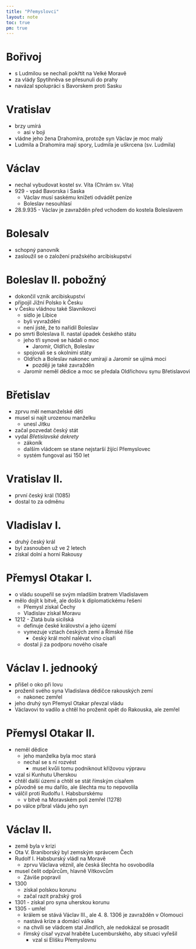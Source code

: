 ```yaml
---
title: "Přemyslovci"
layout: note
toc: true
pm: true
---
```

# Bořivoj
- s Ludmilou se nechali pokřtít na Velké Moravě
- za vlády Spytihněva se přesunuli do prahy
- navázal spolupráci s Bavorskem proti Sasku
# Vratislav
- brzy umírá
    - asi v boji
- vládne jeho žena Drahomíra, protože syn Václav je moc malý
- Ludmila a Drahomíra mají spory, Ludmila je uškrcena (sv. Ludmila)
# Václav
- nechal vybudovat kostel sv. Víta (Chrám sv. Víta)
- 929 - vpád Bavorska i Saska
    - Václav musí saskému knížeti odvádět peníze
    - Boleslav nesouhlasí
- 28.9.935 - Václav je zavražděn před vchodem do kostela Boleslavem
# Bolesalv
- schopný panovník
- zasloužil se o založení pražského arcibiskupství
# Boleslav II. pobožný
- dokončil vznik arcibiskupství
- připojil Jižní Polsko k Česku
- v Česku vládnou také Slavníkovci
    - sídlo je Libice
    - byli vyvražděni
    - není jisté, že to nařídil Boleslav
- po smrti Boleslava II. nastal úpadek českého státu
    - jeho tři synové se hádali o moc
        - Jaromír, Oldřich, Boleslav
    - spojovali se s okolními státy
    - Oldřich a Boleslav nakonec umírají a Jaromír se ujímá moci
        - později je také zavražděn
    - Jaromír neměl dědice a moc se předala Oldřichovu synu Břetislavovi
# Břetislav
- zprvu měl nemanželské děti
- musel si najít urozenou manželku
    - unesl Jitku
- začal pozvedat český stát
- vydal _Břetislavské dekrety_
    - zákoník
    - dalším vládcem se stane nejstarší žijící Přemyslovec
    - systém fungoval asi 150 let
# Vratislav II.
- první český král (1085)
- dostal to za odměnu
# Vladislav I.
- druhý český král
- byl zasnouben už ve 2 letech
- získal dolní a horní Rakousy
# Přemysl Otakar I.
- o vládu soupeřil se svým mladším bratrem Vladislavem
- mělo dojít k bitvě, ale došlo k diplomatickému řešeni
    - Přemysl získal Čechy
    - Vladislav získal Moravu
- 1212 - Zlatá bula sicilská
    - definuje české království a jeho území
    - vymezuje vztach českých zemí a Římské říše
        - český král mohl nalévat víno císaři
    - dostal ji za podporu nového císaře
# Václav I. jednooký
- přišel o oko při lovu
- proženil svého syna Vladislava dědičce rakouských zemí
    - nakonec zemřel
- jeho druhý syn Přemysl Otakar převzal vládu
- Václavovi to vadilo a chtěl ho proženit opět do Rakouska, ale zemřel
# Přemysl Otakar II.
- neměl dědice
    - jeho manželka byla moc stará
    - nechal se s ní rozvést
        - musel kvůli tomu podniknout křížovou výpravu
- vzal si Kunhutu Uherskou
- chtěl další území a chtěl se stát římským císařem
- původně se mu dařilo, ale šlechta mu to nepovolila
- válčil proti Rudolfu I. Habsburskému
    - v bitvě na Moravském poli zemřel (1278)
- po válce přbral vládu jeho syn
# Václav II.
- země byla v krizi
- Ota V. Braniborský byl zemským správcem Čech
- Rudolf I. Habsburský vládl na Moravě
    - zprvu Václava věznil, ale česká šlechta ho osvobodila
- musel čelit odpůrcům, hlavně Vítkovcům
    - Záviše popravil
- 1300
    - získal polskou korunu
    - začal razit pražský groš
- 1301 - získal pro syna uherskou korunu
- 1305 - umřel
    - králem se stává Václav III., ale 4. 8. 1306 je zavražděn v Olomouci
    - nastává krize a domácí válka
    - na chvíli se vládcem stal Jindřich, ale nedokázal se prosadit
    - římský císař vyzval hraběte Lucemburského, aby situaci vyřešil
        - vzal si Elišku Přemyslovnu